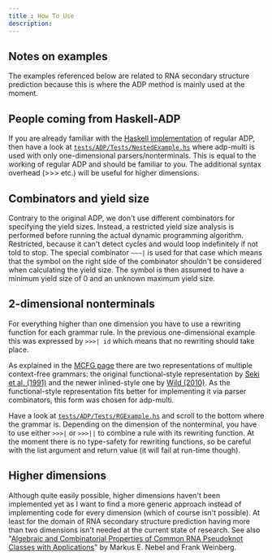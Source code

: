 ```yaml
---
title : How To Use
description:
---
```


## Notes on examples

The examples referenced below are related to RNA secondary structure prediction
because this is where the ADP method is mainly used at the moment.

## People coming from Haskell-ADP

If you are already familiar with the
[Haskell implementation](https://bitbucket.org/gsauthof/adpcombinators) of regular ADP, then
have a look at
[`tests/ADP/Tests/NestedExample.hs`](https://github.com/neothemachine/adp-multi/blob/dim1-generic/tests/ADP/Tests/NestedExample.hs)
where adp-multi is used with only one-dimensional parsers/nonterminals.
This is equal to the working of regular ADP and should be familiar
to you. The additional syntax overhead (>>> etc.) will be useful for higher dimensions.

## Combinators and yield size

Contrary to the original ADP, we don't use different combinators for specifying the
yield sizes. Instead, a restricted yield size analysis is performed before running
the actual dynamic programming algorithm. Restricted, because it can't detect cycles
and would loop indefinitely if not told to stop. The special combinator `~~~|` is used
for that case which means that the symbol on the right side of the combinator shouldn't be
considered when calculating the yield size. The symbol is then assumed to have a minimum yield
size of 0 and an unknown maximum yield size.

## 2-dimensional nonterminals

For everything higher than one dimension you have to use a rewriting function for each grammar rule.
In the previous one-dimensional example this was expressed by `>>>| id` which means that no rewriting
should take place.

As explained in the [MCFG page](mcfg) there are two representations of multiple context-free grammars:
the original functional-style representation by 
[Seki et al. (1991)](http://www.sciencedirect.com/science/article/pii/030439759190374B) 
and the newer inlined-style one by [Wild (2010)](https://kluedo.ub.uni-kl.de/frontdoor/index/index/docId/2285).
As the functional-style representation fits better for implementing it via parser combinators, this form
was chosen for adp-multi.

Have a look at
[`tests/ADP/Tests/RGExample.hs`](https://github.com/neothemachine/adp-multi/blob/dim1-generic/tests/ADP/Tests/RGExample.hs)
and scroll to the bottom where the grammar is. Depending on the dimension of the nonterminal,
you have to use either `>>>|` or `>>>||` to combine a rule with its rewriting function.
At the moment there is no type-safety for rewriting functions, so be careful with the list
argument and return value (it will fail at run-time though).

## Higher dimensions

Although quite easily possible, higher dimensions haven't been implemented yet as
I want to find a more generic approach instead of implementing code for every dimension
(which of course isn't possible). At least for the domain of RNA secondary structure
prediction having more than two dimensions isn't needed at the current state of research.
See also "[Algebraic and Combinatorial Properties of Common RNA Pseudoknot Classes with Applications](http://wwwagak.cs.uni-kl.de/Veroffentlichungen/func-startdown/8.html)"
by Markus E. Nebel and Frank Weinberg.